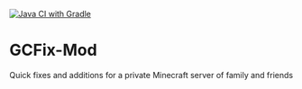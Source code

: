 [![Java CI with Gradle](https://github.com/jaywha/GCFix-Mod/actions/workflows/CreateRelease.yml/badge.svg?branch=master)](https://github.com/jaywha/GCFix-Mod/actions/workflows/CreateRelease.yml)

# GCFix-Mod
Quick fixes and additions for a private Minecraft server of family and friends
